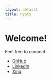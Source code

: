 ```yaml
---
layout: default
title: PySty 
---
```


<script>
  const showSidePanel = true; // set this based on the page
  if (!showSidePanel) {
    document.querySelector('.side-panel').style.display = 'none';
  }
</script>

# Welcome!

Feel free to connect:
- [GitHub](https://github.com/sempre76)
- [LinkedIn](https://www.linkedin.com/in/mario-semper-94475528/)
- [Xing](https://www.xing.com/profile/Mario_Semper/)
